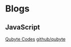 # Blogs

## JavaScript

[Qubyte Codes](https://qubyte.codes/tags/javascript)
[github/qubyte](https://github.com/qubyte)
